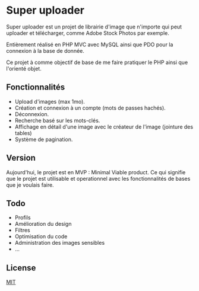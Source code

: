# Super uploader

Super uploader est un projet de librairie d'image que n'importe qui peut uploader et télécharger, comme Adobe Stock Photos par exemple.

Entièrement réalisé en PHP MVC avec MySQL ainsi que PDO pour la connexion à la base de donnée.

Ce projet à comme objectif de base de me faire pratiquer le PHP ainsi que l'orienté objet.

## Fonctionnalités

- Upload d'images (max 1mo).
- Création et connexion à un compte (mots de passes hachés).
- Déconnexion.
- Recherche basé sur les mots-clés.
- Affichage en détail d'une image avec le créateur de l'image (jointure des tables)
- Système de pagination.

## Version

Aujourd'hui, le projet est en MVP : Minimal Viable product. Ce qui signifie que le projet est utilisable et operationnel avec les fonctionnalités de bases que je voulais faire.

## Todo

- Profils
- Amélioration du design
- Filtres
- Optimisation du code
- Administration des images sensibles
- ...

## License
[MIT](https://choosealicense.com/licenses/mit/)